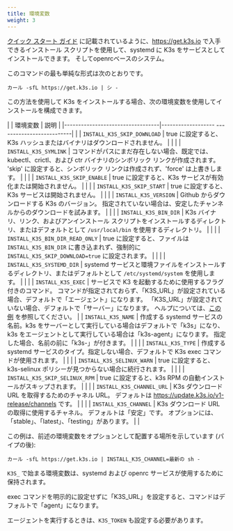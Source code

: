 ```yaml
---
title: 環境変数
weight: 3
---
```


[クイック スタート ガイド](../quick-start/quick-start.md) に記載されているように、https://get.k3s.io で入手できるインストール スクリプトを使用して、systemd に K3s をサービスとしてインストールできます。 そしてopenrcベースのシステム。

このコマンドの最も単純な形式は次のとおりです。

```バッシュ
カール -sfL https://get.k3s.io | シ -
```

この方法を使用して K3s をインストールする場合、次の環境変数を使用してインストールを構成できます。

| | 環境変数 | 説明 |
|----------------------------------|------------------- --------------------------|
| | `INSTALL_K3S_SKIP_DOWNLOAD` | true に設定すると、K3s ハッシュまたはバイナリはダウンロードされません。 | |
| | `INSTALL_K3S_SYMLINK` | コマンドがパスにまだ存在しない場合、既定では、kubectl、crictl、および ctr バイナリのシンボリック リンクが作成されます。 'skip' に設定すると、シンボリック リンクは作成されず、'force' は上書きします。 | |
| | `INSTALL_K3S_SKIP_ENABLE` | true に設定すると、K3s サービスが有効化または開始されません。 | |
| | `INSTALL_K3S_SKIP_START` | true に設定すると、K3s サービスは開始されません。 | |
| | `INSTALL_K3S_VERSION` | Github からダウンロードする K3s のバージョン。 指定されていない場合は、安定したチャンネルからのダウンロードを試みます。 | |
| | `INSTALL_K3S_BIN_DIR` | K3s バイナリ、リンク、およびアンインストール スクリプトをインストールするディレクトリ、またはデフォルトとして `/usr/local/bin` を使用するディレクトリ。 | |
| | `INSTALL_K3S_BIN_DIR_READ_ONLY` | true に設定すると、ファイルは `INSTALL_K3S_BIN_DIR` に書き込まれず、強制的に `INSTALL_K3S_SKIP_DOWNLOAD=true` に設定されます。 | |
| | `INSTALL_K3S_SYSTEMD_DIR` | systemd サービスと環境ファイルをインストールするディレクトリ、またはデフォルトとして `/etc/systemd/system` を使用します。 | |
| | `INSTALL_K3S_EXEC` | サービスで K3 を起動するために使用するフラグ付きのコマンド。 コマンドが指定されておらず、「K3S_URL」が設定されている場合、デフォルトで「エージェント」になります。 「K3S_URL」が設定されていない場合、デフォルトで「サーバー」になります。 ヘルプについては、[この例](../installation/configuration.md#configuration-with-install-script) を参照してください。
| | `INSTALL_K3S_NAME` | 作成する systemd サービスの名前。k3s をサーバーとして実行している場合はデフォルトで「k3s」になり、k3s をエージェントとして実行している場合は「k3s-agent」になります。 指定した場合、名前の前に「k3s-」が付きます。 | |
| | `INSTALL_K3S_TYPE` | 作成する systemd サービスのタイプ。指定しない場合、デフォルトで K3s exec コマンドが使用されます。 | |
| | `INSTALL_K3S_SELINUX_WARN` | true に設定すると、k3s-selinux ポリシーが見つからない場合に続行されます。 | |
| | `INSTALL_K3S_SKIP_SELINUX_RPM` | true に設定すると、k3s RPM の自動インストールがスキップされます。 | |
| | `INSTALL_K3S_CHANNEL_URL` | K3s ダウンロード URL を取得するためのチャネル URL。 デフォルトは https://update.k3s.io/v1-release/channels です。 | |
| | `INSTALL_K3S_CHANNEL` | K3s ダウンロード URL の取得に使用するチャネル。 デフォルトは「安定」です。 オプションには、「stable」、「latest」、「testing」があります。 | |

この例は、前述の環境変数をオプションとして配置する場所を示しています (パイプの後):

```バッシュ
カール -sfL https://get.k3s.io | INSTALL_K3S_CHANNEL=最新の sh -
```

`K3S_` で始まる環境変数は、systemd および openrc サービスが使用するために保持されます。

exec コマンドを明示的に設定せずに「K3S_URL」を設定すると、コマンドはデフォルトで「agent」になります。

エージェントを実行するときは、`K3S_TOKEN` も設定する必要があります。